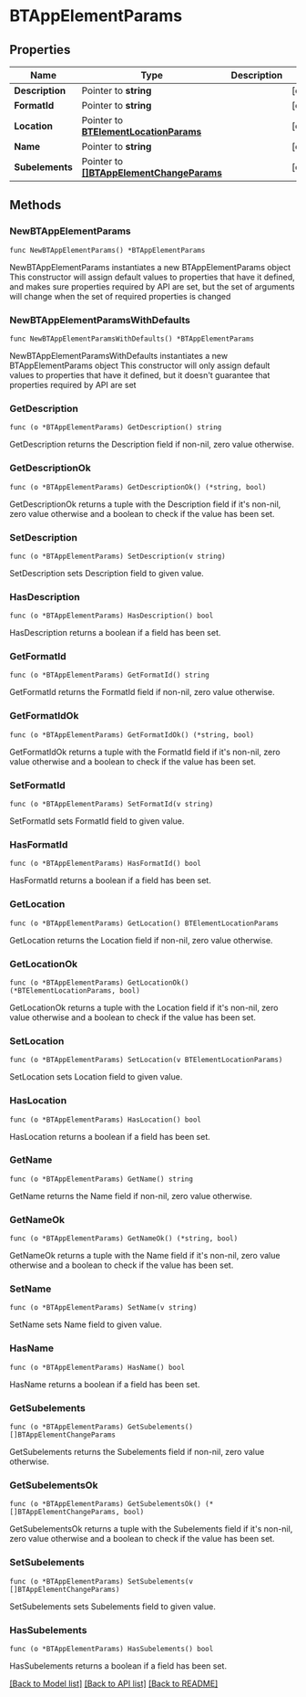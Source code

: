 # BTAppElementParams

## Properties

Name | Type | Description | Notes
------------ | ------------- | ------------- | -------------
**Description** | Pointer to **string** |  | [optional] 
**FormatId** | Pointer to **string** |  | [optional] 
**Location** | Pointer to [**BTElementLocationParams**](BTElementLocationParams.md) |  | [optional] 
**Name** | Pointer to **string** |  | [optional] 
**Subelements** | Pointer to [**[]BTAppElementChangeParams**](BTAppElementChangeParams.md) |  | [optional] 

## Methods

### NewBTAppElementParams

`func NewBTAppElementParams() *BTAppElementParams`

NewBTAppElementParams instantiates a new BTAppElementParams object
This constructor will assign default values to properties that have it defined,
and makes sure properties required by API are set, but the set of arguments
will change when the set of required properties is changed

### NewBTAppElementParamsWithDefaults

`func NewBTAppElementParamsWithDefaults() *BTAppElementParams`

NewBTAppElementParamsWithDefaults instantiates a new BTAppElementParams object
This constructor will only assign default values to properties that have it defined,
but it doesn't guarantee that properties required by API are set

### GetDescription

`func (o *BTAppElementParams) GetDescription() string`

GetDescription returns the Description field if non-nil, zero value otherwise.

### GetDescriptionOk

`func (o *BTAppElementParams) GetDescriptionOk() (*string, bool)`

GetDescriptionOk returns a tuple with the Description field if it's non-nil, zero value otherwise
and a boolean to check if the value has been set.

### SetDescription

`func (o *BTAppElementParams) SetDescription(v string)`

SetDescription sets Description field to given value.

### HasDescription

`func (o *BTAppElementParams) HasDescription() bool`

HasDescription returns a boolean if a field has been set.

### GetFormatId

`func (o *BTAppElementParams) GetFormatId() string`

GetFormatId returns the FormatId field if non-nil, zero value otherwise.

### GetFormatIdOk

`func (o *BTAppElementParams) GetFormatIdOk() (*string, bool)`

GetFormatIdOk returns a tuple with the FormatId field if it's non-nil, zero value otherwise
and a boolean to check if the value has been set.

### SetFormatId

`func (o *BTAppElementParams) SetFormatId(v string)`

SetFormatId sets FormatId field to given value.

### HasFormatId

`func (o *BTAppElementParams) HasFormatId() bool`

HasFormatId returns a boolean if a field has been set.

### GetLocation

`func (o *BTAppElementParams) GetLocation() BTElementLocationParams`

GetLocation returns the Location field if non-nil, zero value otherwise.

### GetLocationOk

`func (o *BTAppElementParams) GetLocationOk() (*BTElementLocationParams, bool)`

GetLocationOk returns a tuple with the Location field if it's non-nil, zero value otherwise
and a boolean to check if the value has been set.

### SetLocation

`func (o *BTAppElementParams) SetLocation(v BTElementLocationParams)`

SetLocation sets Location field to given value.

### HasLocation

`func (o *BTAppElementParams) HasLocation() bool`

HasLocation returns a boolean if a field has been set.

### GetName

`func (o *BTAppElementParams) GetName() string`

GetName returns the Name field if non-nil, zero value otherwise.

### GetNameOk

`func (o *BTAppElementParams) GetNameOk() (*string, bool)`

GetNameOk returns a tuple with the Name field if it's non-nil, zero value otherwise
and a boolean to check if the value has been set.

### SetName

`func (o *BTAppElementParams) SetName(v string)`

SetName sets Name field to given value.

### HasName

`func (o *BTAppElementParams) HasName() bool`

HasName returns a boolean if a field has been set.

### GetSubelements

`func (o *BTAppElementParams) GetSubelements() []BTAppElementChangeParams`

GetSubelements returns the Subelements field if non-nil, zero value otherwise.

### GetSubelementsOk

`func (o *BTAppElementParams) GetSubelementsOk() (*[]BTAppElementChangeParams, bool)`

GetSubelementsOk returns a tuple with the Subelements field if it's non-nil, zero value otherwise
and a boolean to check if the value has been set.

### SetSubelements

`func (o *BTAppElementParams) SetSubelements(v []BTAppElementChangeParams)`

SetSubelements sets Subelements field to given value.

### HasSubelements

`func (o *BTAppElementParams) HasSubelements() bool`

HasSubelements returns a boolean if a field has been set.


[[Back to Model list]](../README.md#documentation-for-models) [[Back to API list]](../README.md#documentation-for-api-endpoints) [[Back to README]](../README.md)


